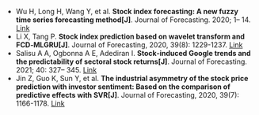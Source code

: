 * Wu H, Long H, Wang Y, et al. <b>Stock index forecasting: A new fuzzy time series forecasting method[J]</b>. Journal of Forecasting. 2020; 1– 14. [Link](https://onlinelibrary.wiley.com/doi/full/10.1002/for.2734)
* Li X, Tang P. <b>Stock index prediction based on wavelet transform and FCD‐MLGRU[J]</b>. Journal of Forecasting, 2020, 39(8): 1229-1237. [Link](https://onlinelibrary.wiley.com/doi/full/10.1002/for.2682)
* Salisu A A, Ogbonna A E, Adediran I. <b>Stock‐induced Google trends and the predictability of sectoral stock returns[J]</b>. Journal of Forecasting. 2021; 40: 327– 345. [Link](https://onlinelibrary.wiley.com/doi/full/10.1002/for.2722)
* Jin Z, Guo K, Sun Y, et al. <b>The industrial asymmetry of the stock price prediction with investor sentiment: Based on the comparison of predictive effects with SVR[J]</b>. Journal of Forecasting, 2020, 39(7): 1166-1178. [Link](https://onlinelibrary.wiley.com/doi/full/10.1002/for.2681)